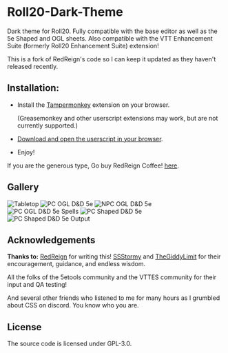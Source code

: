 # Roll20-Dark-Theme
Dark theme for Roll20. Fully compatible with the base editor as well as the 5e Shaped and OGL sheets.
Also compatible with the VTT Enhancement Suite (formerly Roll20 Enhancement Suite) extension!

This is a fork of RedReign's code so I can keep it updated as they haven't released recently. 

## Installation:
- Install the [Tampermonkey](https://tampermonkey.net/) extension on your browser.

  (Greasemonkey and other userscript extensions may work, but are not currently supported.)
- [Download and open the userscript in your browser](https://openuserjs.org/install/Lileso/Roll20_Dark.user.js).

- Enjoy!


If you are the generous type, Go buy RedReign Coffee! [here](https://www.buymeacoffee.com/redreign).

## Gallery
![Tabletop](/media/stormy-fullscreen.png)
![PC OGL D&D 5e](/media/stormy-pc-sheet.png)
![NPC OGL D&D 5e](/media/stormy-npc-sheet.png)
![PC OGL D&D 5e Spells](/media/red-ogl-1.png)
![PC Shaped D&D 5e](/media/red-shaped-1.png)
![PC Shaped D&D 5e Output](/media/red-shaped-2.png)

## Acknowledgements
**Thanks to:**
[RedReign](https://github.com/RedReign) for writing this!
[SSStormy](https://github.com/SSStormy/) and [TheGiddyLimit](https://github.com/TheGiddyLimit/) for their encouragement, guidance, and endless wisdom.

All the folks of the 5etools community and the VTTES community for their input and QA testing!

And several other friends who listened to me for many hours as I grumbled about CSS on discord. You know who you are.

## License
The source code is licensed under GPL-3.0.
